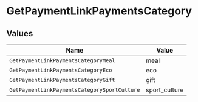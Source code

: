 # GetPaymentLinkPaymentsCategory


## Values

| Name                                         | Value                                        |
| -------------------------------------------- | -------------------------------------------- |
| `GetPaymentLinkPaymentsCategoryMeal`         | meal                                         |
| `GetPaymentLinkPaymentsCategoryEco`          | eco                                          |
| `GetPaymentLinkPaymentsCategoryGift`         | gift                                         |
| `GetPaymentLinkPaymentsCategorySportCulture` | sport_culture                                |